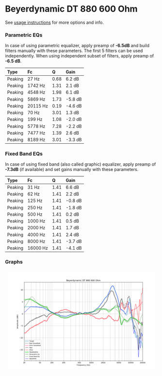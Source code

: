# Beyerdynamic DT 880 600 Ohm
See [usage instructions](https://github.com/jaakkopasanen/AutoEq#usage) for more options and info.

### Parametric EQs
In case of using parametric equalizer, apply preamp of **-6.5dB** and build filters manually
with these parameters. The first 5 filters can be used independently.
When using independent subset of filters, apply preamp of **-6.5 dB**.

| Type    | Fc       |    Q | Gain    |
|:--------|:---------|:-----|:--------|
| Peaking | 27 Hz    | 0.68 | 6.2 dB  |
| Peaking | 1742 Hz  | 1.31 | 2.1 dB  |
| Peaking | 4548 Hz  | 1.98 | 6.1 dB  |
| Peaking | 5869 Hz  | 1.73 | -5.8 dB |
| Peaking | 20115 Hz | 0.19 | -4.6 dB |
| Peaking | 70 Hz    | 3.01 | 1.3 dB  |
| Peaking | 199 Hz   | 1.08 | -2.0 dB |
| Peaking | 5778 Hz  | 7.28 | -2.2 dB |
| Peaking | 7477 Hz  | 1.39 | 2.6 dB  |
| Peaking | 8189 Hz  | 3.01 | -3.3 dB |

### Fixed Band EQs
In case of using fixed band (also called graphic) equalizer, apply preamp of **-7.3dB**
(if available) and set gains manually with these parameters.

| Type    | Fc       |    Q | Gain    |
|:--------|:---------|:-----|:--------|
| Peaking | 31 Hz    | 1.41 | 6.6 dB  |
| Peaking | 62 Hz    | 1.41 | 2.2 dB  |
| Peaking | 125 Hz   | 1.41 | -0.8 dB |
| Peaking | 250 Hz   | 1.41 | -1.8 dB |
| Peaking | 500 Hz   | 1.41 | 0.2 dB  |
| Peaking | 1000 Hz  | 1.41 | 0.5 dB  |
| Peaking | 2000 Hz  | 1.41 | 1.7 dB  |
| Peaking | 4000 Hz  | 1.41 | 2.4 dB  |
| Peaking | 8000 Hz  | 1.41 | -3.7 dB |
| Peaking | 16000 Hz | 1.41 | -4.1 dB |

### Graphs
![](./Beyerdynamic%20DT%20880%20600%20Ohm.png)